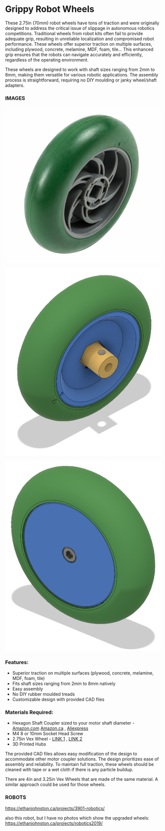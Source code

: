 # Grippy Robot Wheels

These 2.75in (70mm) robot wheels have tons of traction and were originally designed to address the critical issue of slippage in autonomous robotics competitions. Traditional wheels from robot kits often fail to provide adequate grip, resulting in unreliable localization and compromised robot performance. These wheels offer superior traction on multiple surfaces, including plywood, concrete, melamine, MDF, foam, tile... This enhanced grip ensures that the robots can navigate accurately and efficiently, regardless of the operating environment.

These wheels are designed to work with shaft sizes ranging from 2mm to 8mm, making them versatile for various robotic applications. The assembly process is straightforward, requiring no DIY moulding or janky wheel/shaft adapters.

### IMAGES

![2.75in VEX Wheel](https://github.com/ethanajohnston/GrippyRobotWheels/blob/main/Images/276-1496-00.jpg)

![Wheel Assembly 1](https://github.com/ethanajohnston/GrippyRobotWheels/blob/main/Images/Screenshot%202024-05-29%20201719.png)

![Wheel Assembly 2](https://github.com/ethanajohnston/GrippyRobotWheels/blob/main/Images/Screenshot%202024-05-29%20201738.png)


### Features:
- Superior traction on multiple surfaces (plywood, concrete, melamine, MDF, foam, tile)
- Fits shaft sizes ranging from 2mm to 8mm natively
- Easy assembly
- No DIY rubber moulded treads
- Customizable design with provided CAD files

### Materials Required:
- Hexagon Shaft Coupler sized to your motor shaft diameter - [Amazon.com](https://www.amazon.com/dp/B08M3Z2N8B/ref=twister_B0BJ761RTF?_encoding=UTF8&th=1) [Amazon.ca](https://www.amazon.ca/dp/B0C1RF54NK?psc=1&ref_=cm_sw_r_cp_ud_ct_CGVAKF5ZHA1SDVXGGYRQ_1) , [Aliexpress](https://www.aliexpress.us/item/3256803692298456.html?spm=a2g0o.productlist.main.3.2a86M6gRM6gRnO&algo_pvid=6a4c4ab4-d9ae-45cf-875a-f4c7af25aa9b&algo_exp_id=6a4c4ab4-d9ae-45cf-875a-f4c7af25aa9b-1&pdp_npi=4%40dis%21USD%211.48%211.48%21%21%211.48%211.48%21%402101e06117170263347084107ef767%2112000027374377197%21sea%21US%21804450681%21&curPageLogUid=BxEmpR5vk5i3&utparam-url=scene%3Asearch%7Cquery_from%3A)
- M4 8 or 10mm Socket Head Screw
- 2.75in Vex Wheel - [LINK 1](https://www.idesignsol.com/0275-Wheel-4-pack-276-1496?search=wheels&category_id=0&sub_category=true) , [LINK 2](https://goprior.com/?product=2-75-wheel-4-pack)
- 3D Printed Hubs

The provided CAD files allows easy modification of the design to accommodate other motor coupler solutions. The design prioritizes ease of assembly and reliability. To maintain full traction, these wheels should be cleaned with tape or a wet cloth if there is any particle buildup.

There are 4in and 3.25in Vex Wheels that are made of the same material. A similar approach could be used for those wheels.

### ROBOTS

https://ethanjohnston.ca/projects/3901-robotics/

also this robot, but I have no photos which show the upgraded wheels:
https://ethanjohnston.ca/projects/robotics2019/